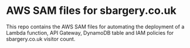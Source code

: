 # AWS SAM files for sbargery.co.uk

This repo contains the AWS SAM files for automating the deployment of a Lambda function, API Gateway, DynamoDB table and IAM policies for sbargery.co.uk visitor count.
